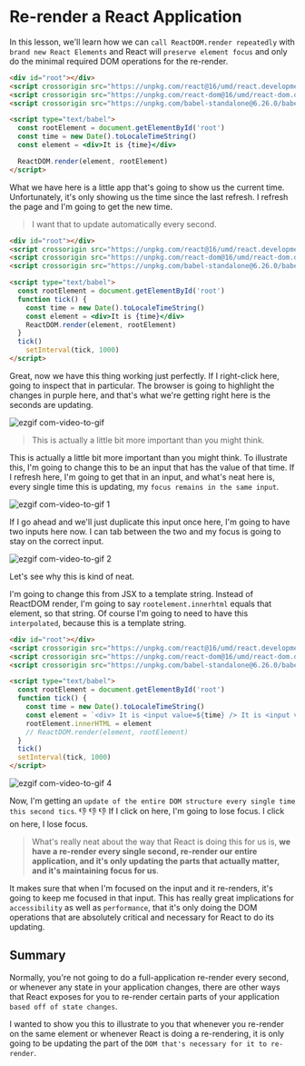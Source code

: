 # Re-render a React Application

In this lesson, we'll learn how we can `call ReactDOM.render repeatedly` with `brand new React Elements` and React will `preserve element focus` and only do the minimal required DOM operations for the re-render.

```html
<div id="root"></div>
<script crossorigin src="https://unpkg.com/react@16/umd/react.development.js"></script>
<script crossorigin src="https://unpkg.com/react-dom@16/umd/react-dom.development.js"></script>
<script crossorigin src="https://unpkg.com/babel-standalone@6.26.0/babel.js"></script>

<script type="text/babel">
  const rootElement = document.getElementById('root')
  const time = new Date().toLocaleTimeString()
  const element = <div>It is {time}</div>

  ReactDOM.render(element, rootElement)
</script>
```

What we have here is a little app that's going to show us the current time. Unfortunately, it's only showing us the time since the last refresh. I refresh the page and I'm going to get the new time.

> I want that to update automatically every second.

```html
<div id="root"></div>
<script crossorigin src="https://unpkg.com/react@16/umd/react.development.js"></script>
<script crossorigin src="https://unpkg.com/react-dom@16/umd/react-dom.development.js"></script>
<script crossorigin src="https://unpkg.com/babel-standalone@6.26.0/babel.js"></script>

<script type="text/babel">
  const rootElement = document.getElementById('root')
  function tick() {
    const time = new Date().toLocaleTimeString()
    const element = <div>It is {time}</div>
    ReactDOM.render(element, rootElement)
  }
  tick()
    setInterval(tick, 1000)
</script>
```

Great, now we have this thing working just perfectly. If I right-click here, going to inspect that in particular. The browser is going to highlight the changes in purple here, and that's what we're getting right here is the seconds are updating.

![ezgif com-video-to-gif](https://user-images.githubusercontent.com/5876481/33794089-918c3cac-dc79-11e7-844b-9b1cd2d052de.gif)

> This is actually a little bit more important than you might think. 

This is actually a little bit more important than you might think. To illustrate this, I'm going to change this to be an input that has the value of that time. If I refresh here, I'm going to get that in an input, and what's neat here is, every single time this is updating, my `focus remains in the same input`.

![ezgif com-video-to-gif 1](https://user-images.githubusercontent.com/5876481/33794141-758ed05e-dc7a-11e7-8cd8-b2e46dc706c5.gif)

If I go ahead and we'll just duplicate this input once here, I'm going to have two inputs here now. I can tab between the two and my focus is going to stay on the correct input.

![ezgif com-video-to-gif 2](https://user-images.githubusercontent.com/5876481/33794175-7b8333aa-dc7b-11e7-968c-34ed48a1fb68.gif)

Let's see why this is kind of neat.

I'm going to change this from JSX to a template string. Instead of ReactDOM render, I'm going to say `rootelement.innerhtml` equals that element, so that string. Of course I'm going to need to have this `interpolated`, because this is a template string.

```html
<div id="root"></div>
<script crossorigin src="https://unpkg.com/react@16/umd/react.development.js"></script>
<script crossorigin src="https://unpkg.com/react-dom@16/umd/react-dom.development.js"></script>
<script crossorigin src="https://unpkg.com/babel-standalone@6.26.0/babel.js"></script>

<script type="text/babel">
  const rootElement = document.getElementById('root')
  function tick() {
    const time = new Date().toLocaleTimeString()
    const element = `<div> It is <input value=${time} /> It is <input value=${time}/></div>`
    rootElement.innerHTML = element
    // ReactDOM.render(element, rootElement)
  }
  tick()
  setInterval(tick, 1000)
</script>
```

![ezgif com-video-to-gif 4](https://user-images.githubusercontent.com/5876481/33794224-789c93c4-dc7c-11e7-9309-44908b0c3c7f.gif)

Now, I'm getting an `update of the entire DOM structure every single time this second tics`. :-1: :-1: :-1: If I click on here, I'm going to lose focus. I click on here, I lose focus.

> What's really neat about the way that React is doing this for us is, **we have a re-render every single second, re-render our entire application, and it's only updating the parts that actually matter, and it's maintaining focus for us**.

It makes sure that when I'm focused on the input and it re-renders, it's going to keep me focused in that input. This has really great implications for `accessibility` as well as `performance`, that it's only doing the DOM operations that are absolutely critical and necessary for React to do its updating.

## Summary
Normally, you're not going to do a full-application re-render every second, or whenever any state in your application changes, there are other ways that React exposes for you to re-render certain parts of your application `based off of state changes`.

I wanted to show you this to illustrate to you that whenever you re-render on the same element or whenever React is doing a re-rendering, it is only going to be updating the part of the `DOM that's necessary for it to re-render`.





